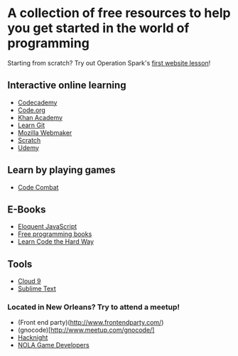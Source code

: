 # A collection of free resources to help you get started in the world of programming

Starting from scratch? Try out Operation Spark's [first website lesson](https://github.com/OperationSpark/first-website)!

## Interactive online learning 
- [Codecademy](http://www.codecademy.com/)
- [Code.org](http://code.org/)
- [Khan Academy](https://www.khanacademy.org/computing/computer-programming)
- [Learn Git](https://try.github.io/levels/1/challenges/1)
- [Mozilla Webmaker](https://webmaker.org/en-US)
- [Scratch](https://scratch.mit.edu/)
- [Udemy](https://www.udemy.com/)

## Learn by playing games
- [Code Combat](http://codecombat.com/)

## E-Books
- [Eloquent JavaScript](http://eloquentjavascript.net/)
- [Free programming books](https://github.com/vhf/free-programming-books/blob/master/free-programming-books.md)
- [Learn Code the Hard Way](http://learncodethehardway.org/)

## Tools
- [Cloud 9](https://c9.io/)
- [Sublime Text](http://www.sublimetext.com/)

### Located in New Orleans? Try to attend a meetup!
- (Front end party)(http://www.frontendparty.com/)
- (gnocode)[http://www.meetup.com/gnocode/]
- [Hacknight](http://nolahacknight.com/)
- [NOLA Game Developers](http://www.meetup.com/NOLA-Game-Developers/)
